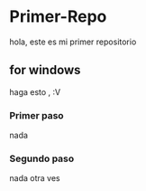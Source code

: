 # Primer-Repo
hola, este es mi primer repositorio
## for windows
haga esto , :V
### Primer paso
nada 
### Segundo paso
nada otra ves
